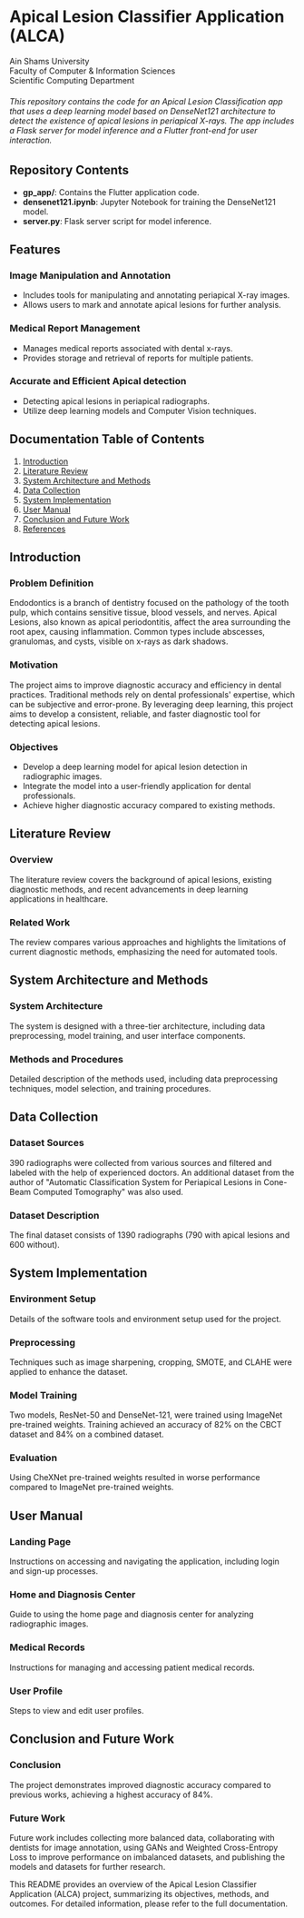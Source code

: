 # Apical Lesion Classifier Application (ALCA)

Ain Shams University  
Faculty of Computer & Information Sciences  
Scientific Computing Department 
###### This repository contains the code for an Apical Lesion Classification app that uses a deep learning model based on DenseNet121 architecture to detect the existence of apical lesions in periapical X-rays. The app includes a Flask server for model inference and a Flutter front-end for user interaction.
## Repository Contents
- **gp_app/**: Contains the Flutter application code.
- **densenet121.ipynb**: Jupyter Notebook for training the DenseNet121 model.
- **server.py**: Flask server script for model inference.

## Features

### Image Manipulation and Annotation
- Includes tools for manipulating and annotating periapical X-ray images.
- Allows users to mark and annotate apical lesions for further analysis.

### Medical Report Management
- Manages medical reports associated with dental x-rays.
- Provides storage and retrieval of reports for multiple patients.

### Accurate and Efficient Apical detection
- Detecting apical lesions in periapical radiographs.
- Utilize deep learning models and Computer Vision techniques.

## Documentation Table of Contents
1. [Introduction](#introduction)
2. [Literature Review](#literature-review)
3. [System Architecture and Methods](#system-architecture-and-methods)
4. [Data Collection](#data-collection)
5. [System Implementation](#system-implementation)
6. [User Manual](#user-manual)
7. [Conclusion and Future Work](#conclusion-and-future-work)
8. [References](#references)

## Introduction

### Problem Definition
Endodontics is a branch of dentistry focused on the pathology of the tooth pulp, which contains sensitive tissue, blood vessels, and nerves. Apical Lesions, also known as apical periodontitis, affect the area surrounding the root apex, causing inflammation. Common types include abscesses, granulomas, and cysts, visible on x-rays as dark shadows.

### Motivation
The project aims to improve diagnostic accuracy and efficiency in dental practices. Traditional methods rely on dental professionals' expertise, which can be subjective and error-prone. By leveraging deep learning, this project aims to develop a consistent, reliable, and faster diagnostic tool for detecting apical lesions.

### Objectives
- Develop a deep learning model for apical lesion detection in radiographic images.
- Integrate the model into a user-friendly application for dental professionals.
- Achieve higher diagnostic accuracy compared to existing methods.

## Literature Review

### Overview
The literature review covers the background of apical lesions, existing diagnostic methods, and recent advancements in deep learning applications in healthcare.

### Related Work
The review compares various approaches and highlights the limitations of current diagnostic methods, emphasizing the need for automated tools.

## System Architecture and Methods

### System Architecture
The system is designed with a three-tier architecture, including data preprocessing, model training, and user interface components.

### Methods and Procedures
Detailed description of the methods used, including data preprocessing techniques, model selection, and training procedures.

## Data Collection

### Dataset Sources
390 radiographs were collected from various sources and filtered and labeled with the help of experienced doctors. An additional dataset from the author of "Automatic Classification System for Periapical Lesions in Cone-Beam Computed Tomography" was also used.

### Dataset Description
The final dataset consists of 1390 radiographs (790 with apical lesions and 600 without).

## System Implementation

### Environment Setup
Details of the software tools and environment setup used for the project.

### Preprocessing
Techniques such as image sharpening, cropping, SMOTE, and CLAHE were applied to enhance the dataset.

### Model Training
Two models, ResNet-50 and DenseNet-121, were trained using ImageNet pre-trained weights. Training achieved an accuracy of 82% on the CBCT dataset and 84% on a combined dataset.

### Evaluation
Using CheXNet pre-trained weights resulted in worse performance compared to ImageNet pre-trained weights.

## User Manual

### Landing Page
Instructions on accessing and navigating the application, including login and sign-up processes.

### Home and Diagnosis Center
Guide to using the home page and diagnosis center for analyzing radiographic images.

### Medical Records
Instructions for managing and accessing patient medical records.

### User Profile
Steps to view and edit user profiles.

## Conclusion and Future Work

### Conclusion
The project demonstrates improved diagnostic accuracy compared to previous works, achieving a highest accuracy of 84%.

### Future Work
Future work includes collecting more balanced data, collaborating with dentists for image annotation, using GANs and Weighted Cross-Entropy Loss to improve performance on imbalanced datasets, and publishing the models and datasets for further research.



This README provides an overview of the Apical Lesion Classifier Application (ALCA) project, summarizing its objectives, methods, and outcomes. For detailed information, please refer to the full documentation.

